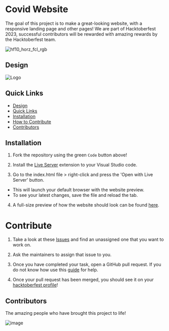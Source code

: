 # Covid Website

The goal of this project is to make a great-looking website, with a responsive landing page and other pages! We are part of Hacktoberfest 2023, successful contributors will be rewarded with amazing rewards by the Hacktoberfest team.

![hf10_horz_fcl_rgb](https://github.com/mezotv/Covid_website/assets/68947960/cb7d183a-0875-4180-b86f-b0028659e823)

## Design
![Logo](https://imgur.com/tVXZwjE.png)

## Quick Links
  - [Design](#design)
  - [Quick Links](#quick-links)
  - [Installation](#installation)
  - [How to Contribute](#contribute)
  - [Contributors](#contributors)

## Installation

1. Fork the repository using the green `Code` button above!
 
2. Install the [Live Server](https://marketplace.visualstudio.com/items?itemName=ritwickdey.LiveServer) extension to your Visual Studio code.

3. Go to the index.html file > right-click and press the 'Open with Live Server' button.
 - This will launch your default browser with the website preview. 
 - To see your latest changes, save the file and reload the tab.

4. A full-size preview of how the website should look can be found [here](https://github.com/huamanraj/Covid_website/blob/main/Design.png).


# Contribute

1. Take a look at these [Issues](https://github.com/huamanraj/Covid_website/issues) and find an unassigned one that you want to work on.

2. Ask the maintainers to assign that issue to you.

3. Once you have completed your task, open a GitHub pull request. If you do not know how use this [guide](https://docs.github.com/en/pull-requests/collaborating-with-pull-requests/proposing-changes-to-your-work-with-pull-requests/creating-a-pull-request) for help.

4. Once your pull request has been merged, you should see it on your [hacktoberfest profile](https://hacktoberfest.com/profile/)!


## Contributors
The amazing people who have brought this project to life!

![image](https://contrib.rocks/image?repo=huamanraj/covid_website)
